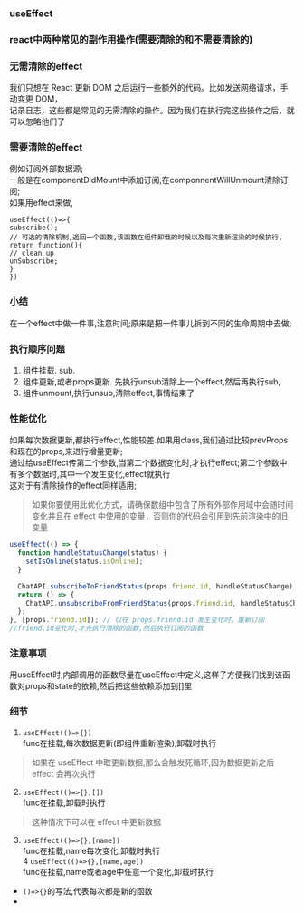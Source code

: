 ### useEffect 
### react中两种常见的副作用操作(需要清除的和不需要清除的)
### 无需清除的effect
我们只想在 React 更新 DOM 之后运行一些额外的代码。比如发送网络请求，手动变更 DOM，   
记录日志，这些都是常见的无需清除的操作。因为我们在执行完这些操作之后，就可以忽略他们了
### 需要清除的effect  
例如订阅外部数据源;  
一般是在componentDidMount中添加订阅,在componnentWillUnmount清除订阅;  
如果用effect来做,
 ```react
 useEffect(()=>{
 subscribe();
 // 可选的清除机制,返回一个函数,该函数在组件卸载的时候以及每次重新渲染的时候执行,
 return function(){
 // clean up
 unSubscribe;
 }
 })
 ```
### 小结
在一个effect中做一件事,注意时间;原来是把一件事儿拆到不同的生命周期中去做;
### 执行顺序问题
1. 组件挂载. sub.  
2. 组件更新,或者props更新.  先执行unsub清除上一个effect,然后再执行sub,  
3. 组件unmount,执行unsub,清除effect,事情结束了
### 性能优化  
如果每次数据更新,都执行effect,性能较差.如果用class,我们通过比较prevProps和现在的props,来进行增量更新;  
通过给useEffect传第二个参数,当第二个数据变化时,才执行effect;第二个参数中有多个数据时,其中一个发生变化,effect就执行  
这对于有清除操作的effect同样适用;  
>如果你要使用此优化方式，请确保数组中包含了所有外部作用域中会随时间变化并且在 effect 中使用的变量，否则你的代码会引用到先前渲染中的旧变量
```js
useEffect(() => {
  function handleStatusChange(status) {
    setIsOnline(status.isOnline);
  }

  ChatAPI.subscribeToFriendStatus(props.friend.id, handleStatusChange);
  return () => {
    ChatAPI.unsubscribeFromFriendStatus(props.friend.id, handleStatusChange);
  };
}, [props.friend.id]); // 仅在 props.friend.id 发生变化时，重新订阅
//friend.id变化时,才先执行清除的函数,然后执行订阅的函数
```
### 注意事项
用useEffect时,内部调用的函数尽量在useEffect中定义,这样子方便我们找到该函数对props和state的依赖,然后把这些依赖添加到[]里  
### 细节
1. `useEffect(()=>{})`  
func在挂载,每次数据更新(即组件重新渲染),卸载时执行
> 如果在 useEffect 中取更新数据,那么会触发死循环,因为数据更新之后 effect 会再次执行
2. `useEffect(()=>{},[])`  
func在挂载,卸载时执行  
> 这种情况下可以在 effect 中更新数据
3. `useEffect(()=>{},[name])`  
func在挂载,name每次变化,卸载时执行  
4 `useEffect(()=>{},[name,age])`   
func在挂载,name或者age中任意一个变化,卸载时执行

- `()=>{}`的写法,代表每次都是新的函数    
- 

